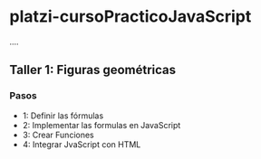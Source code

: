 # platzi-cursoPracticoJavaScript

....

## Taller 1: Figuras geométricas

### Pasos
- 1: Definir las fórmulas
- 2: Implementar las formulas en JavaScript
- 3: Crear Funciones
- 4: Integrar JvaScript con HTML
